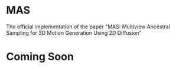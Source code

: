 # MAS
The official implementation of the paper "MAS: Multiview Ancestral Sampling for 3D Motion Generation Using 2D Diffusion"

# Coming Soon
